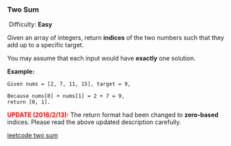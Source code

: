 ### Two Sum

​													Difficulty: **Easy**





Given an array of integers, return **indices** of the two numbers such that they add up to a specific target.

You may assume that each input would have **exactly** one solution.

**Example:**

```
Given nums = [2, 7, 11, 15], target = 9,

Because nums[0] + nums[1] = 2 + 7 = 9,
return [0, 1].
```

**<font color=red>UPDATE (2016/2/13):</font>**
The return format had been changed to **zero-based** indices. Please read the above updated description carefully.

[leetcode two sum](https://leetcode.com/problems/two-sum/)


